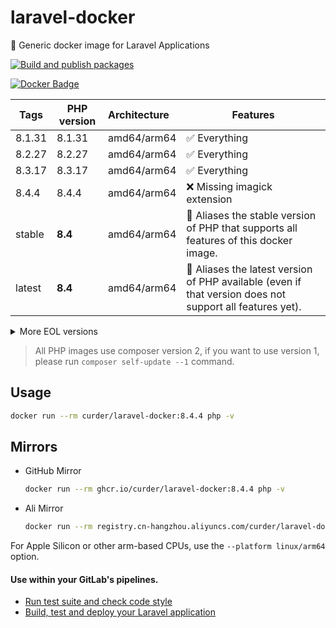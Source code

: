 # laravel-docker

🐳 Generic docker image for Laravel Applications

[![Build and publish packages](https://github.com/curder/laravel-docker/actions/workflows/packages.yml/badge.svg?branch=master)](https://github.com/curder/laravel-docker/actions/workflows/packages.yml)

[![Docker Badge](https://img.shields.io/docker/pulls/curder/laravel-docker)](https://hub.docker.com/r/curder/laravel-docker/)

| Tags   | PHP version | Architecture | Features                                                                                                 |
|--------|-------------|:-------------|----------------------------------------------------------------------------------------------------------|
| 8.1.31 | 8.1.31      | amd64/arm64  | ✅ Everything                                                                                             |
| 8.2.27 | 8.2.27      | amd64/arm64  | ✅ Everything                                                                                             |
| 8.3.17 | 8.3.17      | amd64/arm64  | ✅ Everything                                                                                             |
| 8.4.4  | 8.4.4       | amd64/arm64  | ❌ Missing imagick extension                                                                              |
| stable | **8.4**     | amd64/arm64  | 🔗 Aliases the stable version of PHP that supports all features of this docker image.                    |
| latest | **8.4**     | amd64/arm64  | 🔗 Aliases the latest version of PHP available (even if that version does not support all features yet). |

<details>
<summary>More EOL versions</summary>

| Tags   | PHP version | Architecture | Features     |
|--------|-------------|:-------------|--------------|
| 5.6.40 | 5.6.40      | amd64        | ✅ Everything |
| 7.0.33 | 7.0.33      | amd64        | ✅ Everything |
| 7.1.33 | 7.1.33      | amd64/arm64  | ✅ Everything |
| 7.2.34 | 7.2.34      | amd64/arm64  | ✅ Everything |
| 7.3.33 | 7.3.33      | amd64/arm64  | ✅ Everything |
| 7.4.33 | 7.4.33      | amd64/arm64  | ✅ Everything |
| 8.0.30 | 8.0.30      | amd64/arm64  | ✅ Everything |

</details>

> All PHP images use composer version 2, if you want to use version 1, please run `composer self-update --1` command.


## Usage

```bash
docker run --rm curder/laravel-docker:8.4.4 php -v
```

## Mirrors

- GitHub Mirror

    ```bash
    docker run --rm ghcr.io/curder/laravel-docker:8.4.4 php -v
    ```

- Ali Mirror

    ```bash
    docker run --rm registry.cn-hangzhou.aliyuncs.com/curder/laravel-docker:8.4.4 php -v
    ```

For Apple Silicon or other arm-based CPUs, use the `--platform linux/arm64` option.

#### Use within your GitLab's pipelines.

* [Run test suite and check code style](http://lorisleiva.com/using-gitlabs-pipeline-with-laravel/)
* [Build, test and deploy your Laravel application](http://lorisleiva.com/laravel-deployment-using-gitlab-pipelines/)
